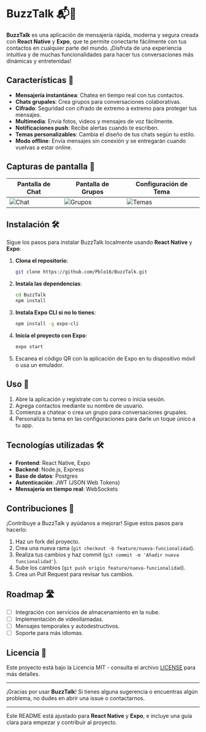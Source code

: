 # BuzzTalk 📬🐝

**BuzzTalk** es una aplicación de mensajería rápida, moderna y segura creada con **React Native** y **Expo**, que te permite conectarte fácilmente con tus contactos en cualquier parte del mundo. ¡Disfruta de una experiencia intuitiva y de muchas funcionalidades para hacer tus conversaciones más dinámicas y entretenidas!

## Características 🚀

- **Mensajería instantánea**: Chatea en tiempo real con tus contactos.
- **Chats grupales**: Crea grupos para conversaciones colaborativas.
- **Cifrado**: Seguridad con cifrado de extremo a extremo para proteger tus mensajes.
- **Multimedia**: Envía fotos, videos y mensajes de voz fácilmente.
- **Notificaciones push**: Recibe alertas cuando te escriben.
- **Temas personalizables**: Cambia el diseño de tus chats según tu estilo.
- **Modo offline**: Envía mensajes sin conexión y se entregarán cuando vuelvas a estar online.

## Capturas de pantalla 📸

| Pantalla de Chat | Pantalla de Grupos | Configuración de Tema |
|------------------|--------------------|-----------------------|
| ![Chat](ruta_imagen_chat) | ![Grupos](ruta_imagen_grupos) | ![Temas](ruta_imagen_temas) |

## Instalación 🛠️

Sigue los pasos para instalar BuzzTalk localmente usando **React Native** y **Expo**:

1. **Clona el repositorio**:

   ```bash
   git clone https://github.com/Pblo16/BuzzTalk.git
   ```

2. **Instala las dependencias**:

   ```bash
   cd BuzzTalk
   npm install
   ```

3. **Instala Expo CLI si no lo tienes**:

   ```bash
   npm install -g expo-cli
   ```

4. **Inicia el proyecto con Expo**:

   ```bash
   expo start
   ```

5. Escanea el código QR con la aplicación de Expo en tu dispositivo móvil o usa un emulador.

## Uso 📖

1. Abre la aplicación y regístrate con tu correo o inicia sesión.
2. Agrega contactos mediante su nombre de usuario.
3. Comienza a chatear o crea un grupo para conversaciones grupales.
4. Personaliza tu tema en las configuraciones para darle un toque único a tu app.

## Tecnologías utilizadas 🛠️

- **Frontend**: React Native, Expo
- **Backend**: Node.js, Express
- **Base de datos**: Postgres
- **Autenticación**: JWT (JSON Web Tokens)
- **Mensajería en tiempo real**: WebSockets

## Contribuciones 🤝

¡Contribuye a BuzzTalk y ayúdanos a mejorar! Sigue estos pasos para hacerlo:

1. Haz un fork del proyecto.
2. Crea una nueva rama (`git checkout -b feature/nueva-funcionalidad`).
3. Realiza tus cambios y haz commit (`git commit -m 'Añadir nueva funcionalidad'`).
4. Sube los cambios (`git push origin feature/nueva-funcionalidad`).
5. Crea un Pull Request para revisar tus cambios.

## Roadmap 🛣️

- [ ] Integración con servicios de almacenamiento en la nube.
- [ ] Implementación de videollamadas.
- [ ] Mensajes temporales y autodestructivos.
- [ ] Soporte para más idiomas.

## Licencia 📄

Este proyecto está bajo la Licencia MIT - consulta el archivo [LICENSE](LICENSE) para más detalles.

---

¡Gracias por usar **BuzzTalk**! Si tienes alguna sugerencia o encuentras algún problema, no dudes en abrir una issue o contactarnos.

---

Este README está ajustado para **React Native** y **Expo**, e incluye una guía clara para empezar y contribuir al proyecto.
